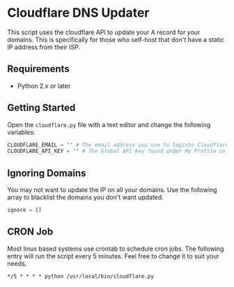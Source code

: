 # Cloudflare DNS Updater
This script uses the cloudflare API to update your A record for your domains. This is specifically for those who self-host that don't have a static IP address from their ISP.

## Requirements
- Python 2.x or later

## Getting Started
Open the `cloudflare.py` file with a text editor and change the following variables:

```python
CLOUDFLARE_EMAIL = "" # The email address you use to loginto Cloudflare's website
CLOUDFLARE_API_KEY = "" # The Global API Key found under My Profile on Cloudflare's website'
```

## Ignoring Domains
You may not want to update the IP on all your domains. Use the following array to blacklist the domains you don't want updated.

```python
ignore = []
```

## CRON Job
Most linux based systems use crontab to schedule cron jobs. The following entry will run the script every 5 minutes. Feel free to change it to suit your needs.

```
*/5 * * * * python /usr/local/bin/cloudflare.py
```
